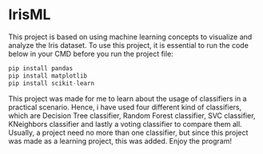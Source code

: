 # IrisML
This project is based on using machine learning concepts to visualize and analyze the Iris dataset. To use this project, it is essential to run the code below in your CMD before you run the project file:

```python
pip install pandas
pip install matplotlib
pip install scikit-learn
```

This project was made for me to learn about the usage of classifiers in a practical scenario. Hence, i have used four different kind of classifiers, which are Decision Tree classifier, Random Forest classifier, SVC classifier, KNeighbors classifier and lastly a voting classifier to compare them all. Usually, a project need no more than one classifier, but since this project was made as a learning project, this was added. Enjoy the program!

